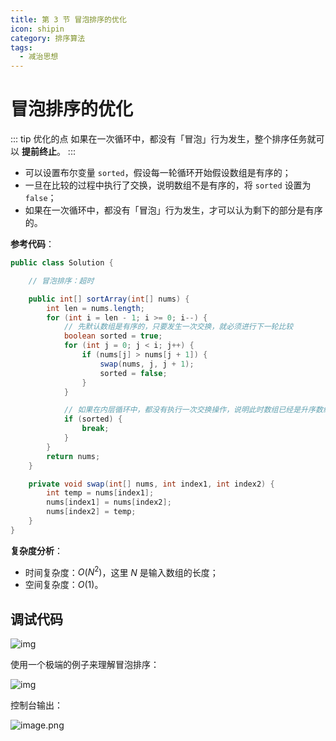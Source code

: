 ```yaml
---
title: 第 3 节 冒泡排序的优化
icon: shipin
category: 排序算法
tags:
  - 减治思想
---
```


# 冒泡排序的优化

::: tip 优化的点
如果在一次循环中，都没有「冒泡」行为发生，整个排序任务就可以 **提前终止**。
:::

+ 可以设置布尔变量 `sorted`，假设每一轮循环开始假设数组是有序的；
+ 一旦在比较的过程中执行了交换，说明数组不是有序的，将 `sorted` 设置为 `false`；
+ 如果在一次循环中，都没有「冒泡」行为发生，才可以认为剩下的部分是有序的。

**参考代码**：

```java
public class Solution {

    // 冒泡排序：超时

    public int[] sortArray(int[] nums) {
        int len = nums.length;
        for (int i = len - 1; i >= 0; i--) {
            // 先默认数组是有序的，只要发生一次交换，就必须进行下一轮比较
            boolean sorted = true;
            for (int j = 0; j < i; j++) {
                if (nums[j] > nums[j + 1]) {
                    swap(nums, j, j + 1);
                    sorted = false;
                }
            }

            // 如果在内层循环中，都没有执行一次交换操作，说明此时数组已经是升序数组
            if (sorted) {
                break;
            }
        }
        return nums;
    }

    private void swap(int[] nums, int index1, int index2) {
        int temp = nums[index1];
        nums[index1] = nums[index2];
        nums[index2] = temp;
    }
}
```


**复杂度分析**：

- 时间复杂度：$O(N^2)$，这里 $N$ 是输入数组的长度；
- 空间复杂度：$O(1)$。



## 调试代码

![img](https://tva1.sinaimg.cn/large/008i3skNgy1gwxg2vdammj312a0budhq.jpg)

使用一个极端的例子来理解冒泡排序：

![img](https://tva1.sinaimg.cn/large/008i3skNgy1gwxg32pop8j312k0h60v5.jpg)

控制台输出：

![image.png](https://tva1.sinaimg.cn/large/008i3skNgy1gwxg3enwrlj30qi090jtc.jpg)

<Utterances />
